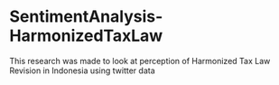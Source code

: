 # SentimentAnalysis-HarmonizedTaxLaw
This research was made to look at perception of Harmonized Tax Law Revision in Indonesia using twitter data 
